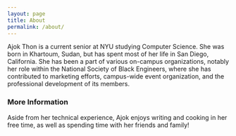 ```yaml
---
layout: page
title: About
permalink: /about/
---
```


Ajok Thon is a current senior at NYU studying Computer Science. She was born in Khartoum, Sudan, but has spent most of her life in San Diego, California. She has been a part of various on-campus organizations, notably her role within the National Society of Black Engineers, where she has contributed to marketing efforts, campus-wide event organization, and the professional development of its members.
### More Information

Aside from her technical experience, Ajok enjoys writing and cooking in her free time, as well as spending time with her friends and family!

